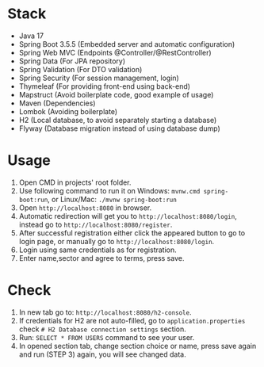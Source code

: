 # Stack
- Java 17
- Spring Boot 3.5.5 (Embedded server and automatic configuration)
- Spring Web MVC (Endpoints @Controller/@RestController)
- Spring Data (For JPA repository)
- Spring Validation (For DTO validation)
- Spring Security (For session management, login)
- Thymeleaf (For providing front-end using back-end)
- Mapstruct (Avoid boilerplate code, good example of usage)
- Maven (Dependencies)
- Lombok (Avoiding boilerplate)
- H2 (Local database, to avoid separately starting a database)
- Flyway (Database migration instead of using database dump)

# Usage
1. Open CMD in projects' root folder.
2. Use following command to run it on Windows: ```mvnw.cmd spring-boot:run```, or Linux/Mac: ```./mvnw spring-boot:run```
3. Open ```http://localhost:8080``` in browser.
4. Automatic redirection will get you to ```http://localhost:8080/login```, instead go to ```http://localhost:8080/register```.
5. After successful registration either click the appeared button to go to login page, or manually go to ```http://localhost:8080/login```.
6. Login using same credentials as for registration.
7. Enter name,sector and agree to terms, press save.
# Check
1. In new tab go to: ```http://localhost:8080/h2-console```.
2. If credentials for H2 are not auto-filled, go to ```application.properties``` check ```# H2 Database connection settings``` section.
3. Run: ```SELECT * FROM USERS``` command to see your user.
4. In opened section tab, change section choice or name, press save again and run (STEP 3) again, you will see changed data. 